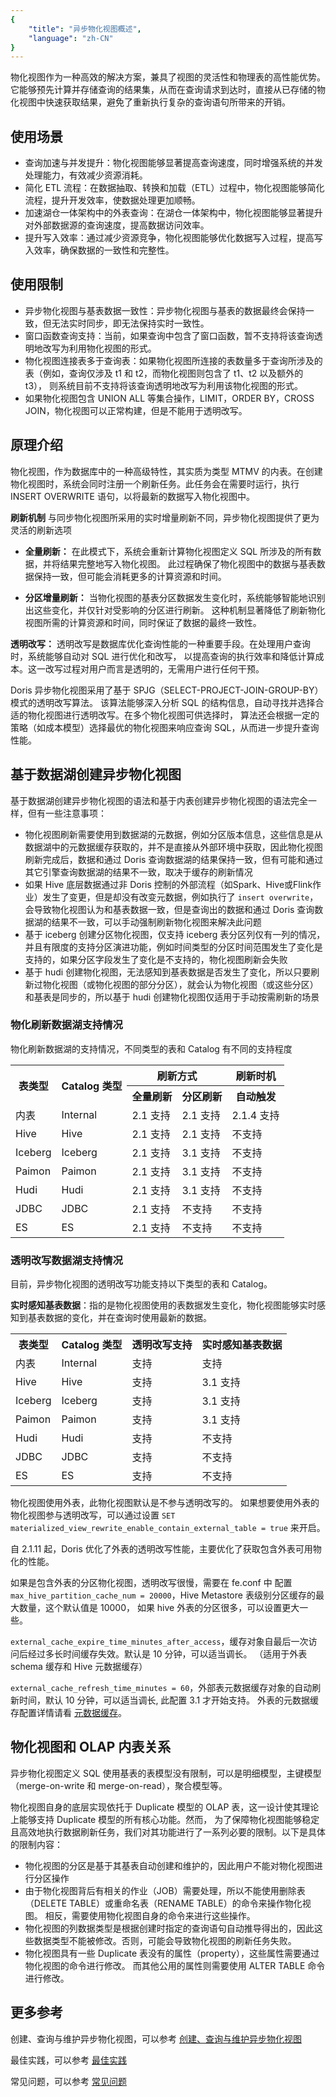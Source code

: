 ```yaml
---
{
    "title": "异步物化视图概述",
    "language": "zh-CN"
}
---
```


物化视图作为一种高效的解决方案，兼具了视图的灵活性和物理表的高性能优势。
它能够预先计算并存储查询的结果集，从而在查询请求到达时，直接从已存储的物化视图中快速获取结果，避免了重新执行复杂的查询语句所带来的开销。

## 使用场景

- 查询加速与并发提升：物化视图能够显著提高查询速度，同时增强系统的并发处理能力，有效减少资源消耗。
- 简化 ETL 流程：在数据抽取、转换和加载（ETL）过程中，物化视图能够简化流程，提升开发效率，使数据处理更加顺畅。
- 加速湖仓一体架构中的外表查询：在湖仓一体架构中，物化视图能够显著提升对外部数据源的查询速度，提高数据访问效率。
- 提升写入效率：通过减少资源竞争，物化视图能够优化数据写入过程，提高写入效率，确保数据的一致性和完整性。

## 使用限制
- 异步物化视图与基表数据一致性：异步物化视图与基表的数据最终会保持一致，但无法实时同步，即无法保持实时一致性。
- 窗口函数查询支持：当前，如果查询中包含了窗口函数，暂不支持将该查询透明地改写为利用物化视图的形式。
- 物化视图连接表多于查询表：如果物化视图所连接的表数量多于查询所涉及的表（例如，查询仅涉及 t1 和 t2，而物化视图则包含了 t1、t2 以及额外的 t3），
  则系统目前不支持将该查询透明地改写为利用该物化视图的形式。
- 如果物化视图包含 UNION ALL 等集合操作，LIMIT，ORDER BY，CROSS JOIN，物化视图可以正常构建，但是不能用于透明改写。

## 原理介绍

物化视图，作为数据库中的一种高级特性，其实质为类型 MTMV 的内表。在创建物化视图时，系统会同时注册一个刷新任务。此任务会在需要时运行，执行 INSERT OVERWRITE 语句，以将最新的数据写入物化视图中。

**刷新机制**
与同步物化视图所采用的实时增量刷新不同，异步物化视图提供了更为灵活的刷新选项

- **全量刷新：**
  在此模式下，系统会重新计算物化视图定义 SQL 所涉及的所有数据，并将结果完整地写入物化视图。
  此过程确保了物化视图中的数据与基表数据保持一致，但可能会消耗更多的计算资源和时间。

- **分区增量刷新：**
  当物化视图的基表分区数据发生变化时，系统能够智能地识别出这些变化，并仅针对受影响的分区进行刷新。
  这种机制显著降低了刷新物化视图所需的计算资源和时间，同时保证了数据的最终一致性。

**透明改写：**
透明改写是数据库优化查询性能的一种重要手段。在处理用户查询时，系统能够自动对 SQL 进行优化和改写，
以提高查询的执行效率和降低计算成本。这一改写过程对用户而言是透明的，无需用户进行任何干预。

Doris 异步物化视图采用了基于 SPJG（SELECT-PROJECT-JOIN-GROUP-BY）模式的透明改写算法。
该算法能够深入分析 SQL 的结构信息，自动寻找并选择合适的物化视图进行透明改写。在多个物化视图可供选择时，
算法还会根据一定的策略（如成本模型）选择最优的物化视图来响应查询 SQL，从而进一步提升查询性能。


## 基于数据湖创建异步物化视图
基于数据湖创建异步物化视图的语法和基于内表创建异步物化视图的语法完全一样，但有一些注意事项：
- 物化视图刷新需要使用到数据湖的元数据，例如分区版本信息，这些信息是从数据湖中的元数据缓存获取的，并不是直接从外部环境中获取，因此物化视图刷新完成后，数据和通过 Doris 查询数据湖的结果保持一致，但有可能和通过其它引擎查询数据湖的结果不一致，取决于缓存的刷新情况
- 如果 Hive 底层数据通过非 Doris 控制的外部流程（如Spark、Hive或Flink作业）发生了变更，但是却没有改变元数据，例如执行了 `insert overwrite`，会导致物化视图认为和基表数据一致，但是查询出的数据和通过 Doris 查询数据湖的结果不一致，可以手动强制刷新物化视图来解决此问题
- 基于 iceberg 创建分区物化视图，仅支持 iceberg 表分区列仅有一列的情况，并且有限度的支持分区演进功能，例如时间类型的分区时间范围发生了变化是支持的，如果分区字段发生了变化是不支持的，物化视图刷新会失败
- 基于 hudi 创建物化视图，无法感知到基表数据是否发生了变化，所以只要刷新过物化视图（或物化视图的部分分区），就会认为物化视图（或这些分区）和基表是同步的，所以基于 hudi 创建物化视图仅适用于手动按需刷新的场景

### 物化刷新数据湖支持情况

物化刷新数据湖的支持情况，不同类型的表和 Catalog 有不同的支持程度

<table>
    <tr>
        <th rowspan="2">表类型</th>
        <th rowspan="2">Catalog 类型</th>
        <th colspan="2">刷新方式</th>
        <th >刷新时机</th>
    </tr>
    <tr>
        <th>全量刷新</th>
        <th>分区刷新</th>
        <th>自动触发</th>
    </tr>
    <tr>
        <td>内表</td>
        <td>Internal</td>
        <td>2.1 支持</td>
        <td>2.1 支持</td>
        <td>2.1.4 支持</td>
    </tr>
    <tr>
        <td>Hive</td>
        <td>Hive</td>
        <td>2.1 支持</td>
        <td>2.1 支持</td>
        <td>不支持</td>
    </tr>
    <tr>
        <td>Iceberg</td>
        <td>Iceberg</td>
        <td>2.1 支持</td>
        <td>3.1 支持</td>
        <td>不支持</td>
    </tr>
    <tr>
        <td>Paimon</td>
        <td>Paimon</td>
        <td>2.1 支持</td>
        <td>3.1 支持</td>
        <td>不支持</td>
    </tr>
    <tr>
        <td>Hudi</td>
        <td>Hudi</td>
        <td>2.1 支持</td>
        <td>3.1 支持</td>
        <td>不支持</td>
    </tr>
    <tr>
        <td>JDBC</td>
        <td>JDBC</td>
        <td>2.1 支持</td>
        <td>不支持</td>
        <td>不支持</td>
    </tr>
    <tr>
        <td>ES</td>
        <td>ES</td>
        <td>2.1 支持</td>
        <td>不支持</td>
        <td>不支持</td>
    </tr>
</table>

### 透明改写数据湖支持情况

目前，异步物化视图的透明改写功能支持以下类型的表和 Catalog。

**实时感知基表数据**：指的是物化视图使用的表数据发生变化，物化视图能够实时感知到基表数据的变化，并在查询时使用最新的数据。


<table>
    <tr>
        <th>表类型</th>
        <th>Catalog 类型</th>
        <th>透明改写支持</th>
        <th>实时感知基表数据</th>
    </tr>
    <tr>
        <td>内表</td>
        <td>Internal</td>
        <td>支持</td>
        <td>支持</td>
    </tr>
    <tr>
        <td>Hive</td>
        <td>Hive</td>
        <td>支持</td>
        <td>3.1 支持</td>
    </tr>
    <tr>
        <td>Iceberg</td>
        <td>Iceberg</td>
        <td>支持</td>
        <td>3.1 支持</td>
    </tr>
    <tr>
        <td>Paimon</td>
        <td>Paimon</td>
        <td>支持</td>
        <td>3.1 支持</td>
    </tr>
    <tr>
        <td>Hudi</td>
        <td>Hudi</td>
        <td>支持</td>
        <td>不支持</td>
    </tr>
    <tr>
        <td>JDBC</td>
        <td>JDBC</td>
        <td>支持</td>
        <td>不支持</td>
    </tr>
    <tr>
        <td>ES</td>
        <td>ES</td>
        <td>支持</td>
        <td>不支持</td>
    </tr>
</table>

物化视图使用外表，此物化视图默认是不参与透明改写的。
如果想要使用外表的物化视图参与透明改写，可以通过设置 `SET materialized_view_rewrite_enable_contain_external_table = true` 来开启。

自 2.1.11 起，Doris 优化了外表的透明改写性能，主要优化了获取包含外表可用物化的性能。

如果是包含外表的分区物化视图，透明改写很慢，需要在 fe.conf 中
配置 `max_hive_partition_cache_num = 20000`，Hive Metastore 表级别分区缓存的最大数量，这个默认值是 10000，
如果 hive 外表的分区很多，可以设置更大一些。

`external_cache_expire_time_minutes_after_access`，缓存对象自最后一次访问后经过多长时间缓存失效。默认是 10 分钟，可以适当调长。
（适用于外表 schema 缓存和 Hive 元数据缓存）

`external_cache_refresh_time_minutes = 60`，外部表元数据缓存对象的自动刷新时间，默认 10 分钟，可以适当调长, 此配置 3.1 才开始支持。
外表的元数据缓存配置详情请看 [元数据缓存](../../../lakehouse/meta-cache.md)。


## 物化视图和 OLAP 内表关系

异步物化视图定义 SQL 使用基表的表模型没有限制，可以是明细模型，主键模型（merge-on-write 和 merge-on-read），聚合模型等。

物化视图自身的底层实现依托于 Duplicate 模型的 OLAP 表，这一设计使其理论上能够支持 Duplicate 模型的所有核心功能。然而，
为了保障物化视图能够稳定且高效地执行数据刷新任务，我们对其功能进行了一系列必要的限制。以下是具体的限制内容：

- 物化视图的分区是基于其基表自动创建和维护的，因此用户不能对物化视图进行分区操作
- 由于物化视图背后有相关的作业（JOB）需要处理，所以不能使用删除表（DELETE TABLE）或重命名表（RENAME TABLE）的命令来操作物化视图。
  相反，需要使用物化视图自身的命令来进行这些操作。
- 物化视图的列数据类型是根据创建时指定的查询语句自动推导得出的，因此这些数据类型不能被修改。否则，可能会导致物化视图的刷新任务失败。
- 物化视图具有一些 Duplicate 表没有的属性（property），这些属性需要通过物化视图的命令进行修改。
  而其他公用的属性则需要使用 ALTER TABLE 命令进行修改。


## 更多参考
创建、查询与维护异步物化视图，可以参考 [创建、查询与维护异步物化视图](../async-materialized-view/functions-and-demands.md)

最佳实践，可以参考 [最佳实践](../async-materialized-view/use-guide.md)

常见问题，可以参考 [常见问题](../async-materialized-view/faq.md)

